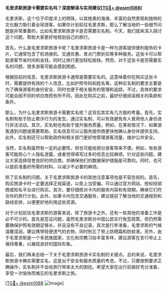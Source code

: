 **毛里求斯旅游卡需要实名吗？深度解读与实用建议[[TG💪+ @esim1088](https://t.me/s/esim1088)]**

毛里求斯，这个位于印度洋上的明珠，以其绝美的海滩、丰富的自然景观和独特的文化魅力吸引着全球游客。如果你计划前往毛里求斯，那么了解当地的一些细节问题是非常重要的，比如毛里求斯旅游卡是否需要实名制。今天，我们就来深入探讨这个问题，帮助大家更好地规划自己的旅行。

首先，什么是毛里求斯旅游卡呢？毛里求斯旅游卡是一种为游客提供便利服务的卡片，它通常包含了机场接机、交通优惠、景点门票折扣等多种服务。这张卡可以帮助游客节省时间和金钱，同时让旅行更加轻松愉快。然而，对于这张卡是否需要实名的问题，很多游客可能会感到困惑。

根据目前的信息，毛里求斯旅游卡通常是需要实名的。这意味着你在购买这张卡时，需要提供有效的个人信息，比如护照号码和姓名等。这种实名制的要求主要是为了确保游客的身份安全，同时也便于相关服务的管理和追踪。不过，具体的要求可能会因不同的供应商而有所不同，因此在购买之前，最好仔细阅读相关的条款和条件。

那么，为什么毛里求斯旅游卡需要实名呢？这背后其实有几方面的考量。首先，实名制有助于防止欺诈行为的发生。通过实名制，可以有效避免有人冒用他人身份进行非法活动。其次，实名制也有助于提升服务质量。例如，在某些情况下，如果游客遇到问题或需要帮助，实名信息可以让服务提供商更快地确认身份并提供支持。此外，实名制还可以帮助政府和相关部门更好地管理游客流量，维护公共安全。

当然，实名制虽然有一定的必要性，但也可能给部分游客带来不便。例如，有些游客可能担心个人隐私泄露，或者觉得填写过多的信息比较麻烦。针对这些问题，建议大家选择信誉良好的供应商，并确保他们的数据保护措施是可靠的。同时，也可以提前准备好所需的材料，以减少不必要的麻烦。

除了实名制的问题，关于毛里求斯旅游卡的其他注意事项也是不容忽视的。首先，购买旅游卡时一定要选择正规渠道，以免上当受骗。可以通过官方网站、授权经销商或知名平台进行购买。其次，要仔细核对卡内的服务内容和有效期，确保它们符合你的旅行计划。此外，如果卡内包含交通服务，建议提前了解当地的交通规则和路线安排，以便更好地利用这些资源。

对于计划前往毛里求斯的游客来说，除了旅游卡之外，还有一些其他的准备工作是必不可少的。首先是签证问题，虽然毛里求斯对中国公民实行免签政策，但仍然需要确保护照有效期足够长，并且没有不良记录。其次是行李准备，毛里求斯的气候温暖湿润，建议携带轻便透气的衣物，同时别忘了带上防晒霜和防蚊液。另外，由于毛里求斯是一个多民族国家，文化和宗教习俗丰富多样，建议游客在言行举止上保持尊重，以展现良好的国际形象。

最后，我们再来总结一下关于毛里求斯旅游卡实名制的关键点。总的来说，毛里求斯旅游卡确实需要实名，这是出于安全和服务质量的考虑。不过，只要按照要求正确操作，实名制并不会给旅行带来太大的困扰。希望大家在出行前做好充分准备，享受一次愉快而难忘的毛里求斯之旅。

[[TG💪+ @esim1088](https://t.me/s/esim1088) ![Image](https://i.postimg.cc/4NQfJmqS/Snipaste-2025-05-13-00-14-12.png)]